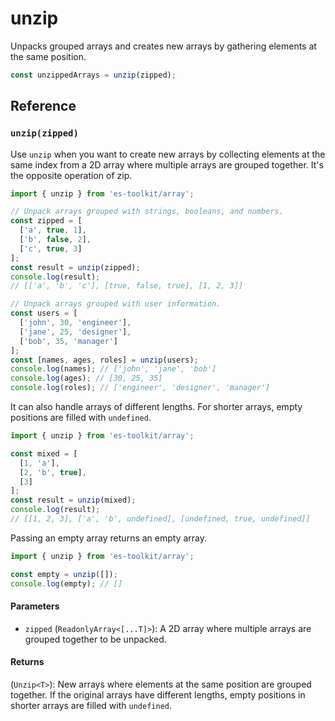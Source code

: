# unzip

Unpacks grouped arrays and creates new arrays by gathering elements at the same position.

```typescript
const unzippedArrays = unzip(zipped);
```

## Reference

### `unzip(zipped)`

Use `unzip` when you want to create new arrays by collecting elements at the same index from a 2D array where multiple arrays are grouped together. It's the opposite operation of zip.

```typescript
import { unzip } from 'es-toolkit/array';

// Unpack arrays grouped with strings, booleans, and numbers.
const zipped = [
  ['a', true, 1],
  ['b', false, 2],
  ['c', true, 3]
];
const result = unzip(zipped);
console.log(result);
// [['a', 'b', 'c'], [true, false, true], [1, 2, 3]]

// Unpack arrays grouped with user information.
const users = [
  ['john', 30, 'engineer'],
  ['jane', 25, 'designer'],
  ['bob', 35, 'manager']
];
const [names, ages, roles] = unzip(users);
console.log(names); // ['john', 'jane', 'bob']
console.log(ages); // [30, 25, 35]
console.log(roles); // ['engineer', 'designer', 'manager']
```

It can also handle arrays of different lengths. For shorter arrays, empty positions are filled with `undefined`.

```typescript
import { unzip } from 'es-toolkit/array';

const mixed = [
  [1, 'a'],
  [2, 'b', true],
  [3]
];
const result = unzip(mixed);
console.log(result);
// [[1, 2, 3], ['a', 'b', undefined], [undefined, true, undefined]]
```

Passing an empty array returns an empty array.

```typescript
import { unzip } from 'es-toolkit/array';

const empty = unzip([]);
console.log(empty); // []
```

#### Parameters

- `zipped` (`ReadonlyArray<[...T]>`): A 2D array where multiple arrays are grouped together to be unpacked.

#### Returns

(`Unzip<T>`): New arrays where elements at the same position are grouped together. If the original arrays have different lengths, empty positions in shorter arrays are filled with `undefined`.

